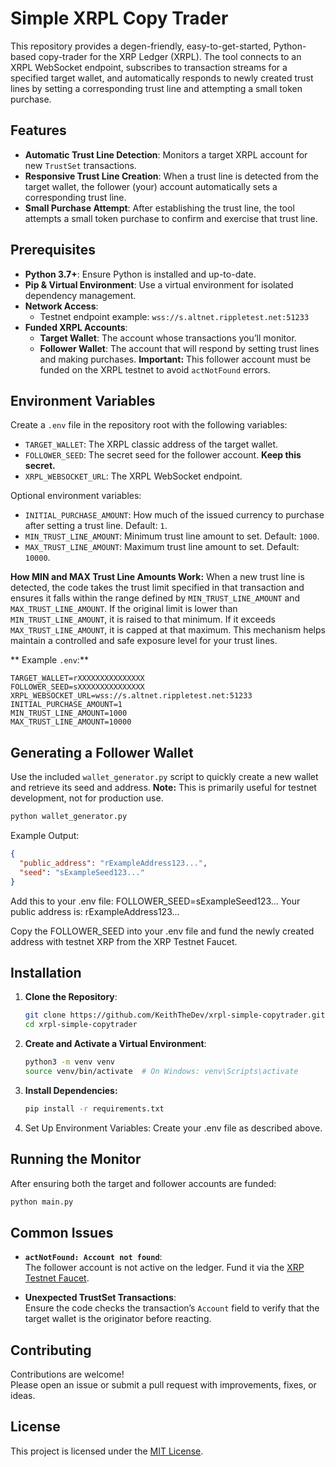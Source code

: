 # Simple XRPL Copy Trader

This repository provides a degen-friendly, easy-to-get-started, Python-based copy-trader for the XRP Ledger (XRPL). The tool connects to an XRPL WebSocket endpoint, subscribes to transaction streams for a specified target wallet, and automatically responds to newly created trust lines by setting a corresponding trust line and attempting a small token purchase.

## Features

- **Automatic Trust Line Detection**: Monitors a target XRPL account for new `TrustSet` transactions.
- **Responsive Trust Line Creation**: When a trust line is detected from the target wallet, the follower (your) account automatically sets a corresponding trust line.
- **Small Purchase Attempt**: After establishing the trust line, the tool attempts a small token purchase to confirm and exercise that trust line.

## Prerequisites

- **Python 3.7+**: Ensure Python is installed and up-to-date.
- **Pip & Virtual Environment**: Use a virtual environment for isolated dependency management.
- **Network Access**:  
  - Testnet endpoint example: `wss://s.altnet.rippletest.net:51233`
- **Funded XRPL Accounts**:  
  - **Target Wallet**: The account whose transactions you’ll monitor.  
  - **Follower Wallet**: The account that will respond by setting trust lines and making purchases. **Important:** This follower account must be funded on the XRPL testnet to avoid `actNotFound` errors.

## Environment Variables

Create a `.env` file in the repository root with the following variables:

- `TARGET_WALLET`: The XRPL classic address of the target wallet.
- `FOLLOWER_SEED`: The secret seed for the follower account. **Keep this secret.**
- `XRPL_WEBSOCKET_URL`: The XRPL WebSocket endpoint.

Optional environment variables:
- `INITIAL_PURCHASE_AMOUNT`: How much of the issued currency to purchase after setting a trust line. Default: `1`.
- `MIN_TRUST_LINE_AMOUNT`: Minimum trust line amount to set. Default: `1000`.
- `MAX_TRUST_LINE_AMOUNT`: Maximum trust line amount to set. Default: `10000`.

**How MIN and MAX Trust Line Amounts Work:**
When a new trust line is detected, the code takes the trust limit specified in that transaction and ensures it falls within the range defined by `MIN_TRUST_LINE_AMOUNT` and `MAX_TRUST_LINE_AMOUNT`. If the original limit is lower than `MIN_TRUST_LINE_AMOUNT`, it is raised to that minimum. If it exceeds `MAX_TRUST_LINE_AMOUNT`, it is capped at that maximum. This mechanism helps maintain a controlled and safe exposure level for your trust lines.

** Example `.env`:**

   ```env
   TARGET_WALLET=rXXXXXXXXXXXXXXX
   FOLLOWER_SEED=sXXXXXXXXXXXXXXX
   XRPL_WEBSOCKET_URL=wss://s.altnet.rippletest.net:51233
   INITIAL_PURCHASE_AMOUNT=1
   MIN_TRUST_LINE_AMOUNT=1000
   MAX_TRUST_LINE_AMOUNT=10000
   ```


## Generating a Follower Wallet

Use the included `wallet_generator.py` script to quickly create a new wallet and retrieve its seed and address. **Note:** This is primarily useful for testnet development, not for production use.

   ```bash
   python wallet_generator.py
   ```
Example Output:


   ```json
   {
     "public_address": "rExampleAddress123...",
     "seed": "sExampleSeed123..."
   }
   ```

Add this to your .env file:
FOLLOWER_SEED=sExampleSeed123...
Your public address is: rExampleAddress123...

Copy the FOLLOWER_SEED into your .env file and fund the newly created address with testnet XRP from the XRP Testnet Faucet.


## Installation

1. **Clone the Repository**:
   ```bash
   git clone https://github.com/KeithTheDev/xrpl-simple-copytrader.git
   cd xrpl-simple-copytrader
   ```
2. **Create and Activate a Virtual Environment**:
   ```bash
   python3 -m venv venv
   source venv/bin/activate  # On Windows: venv\Scripts\activate
   ```
3. **Install Dependencies:**
   ```bash
   pip install -r requirements.txt
   ```
4. Set Up Environment Variables: Create your .env file as described above.

## Running the Monitor

After ensuring both the target and follower accounts are funded:

   ```bash
   python main.py
   ```

## Common Issues

- **`actNotFound: Account not found`**:  
  The follower account is not active on the ledger. Fund it via the [XRP Testnet Faucet](https://xrpl.org/xrp-testnet-faucet.html).

- **Unexpected TrustSet Transactions**:  
  Ensure the code checks the transaction’s `Account` field to verify that the target wallet is the originator before reacting.

## Contributing

Contributions are welcome!  
Please open an issue or submit a pull request with improvements, fixes, or ideas.

## License

This project is licensed under the [MIT License](LICENSE).